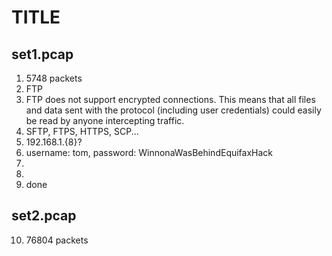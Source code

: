 TITLE
=====

set1.pcap
---------
1. 5748 packets
2. FTP
3. FTP does not support encrypted connections. This means that all files and
	data sent with the protocol (including user credentials) could easily
	be read by anyone intercepting traffic.
4. SFTP, FTPS, HTTPS, SCP...
5. 192.168.1.{8}?
6. username: tom, password: WinnonaWasBehindEquifaxHack
7.
8.
9. done

set2.pcap
---------
10. 76804 packets

